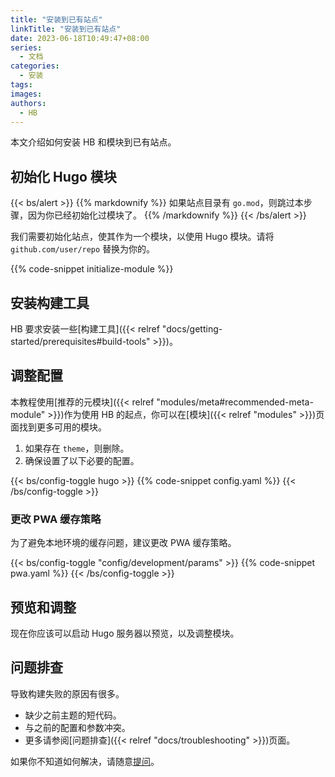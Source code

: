 ```yaml
---
title: "安装到已有站点"
linkTitle: "安装到已有站点"
date: 2023-06-18T10:49:47+08:00
series:
  - 文档
categories:
  - 安装
tags:
images:
authors:
  - HB
---
```


本文介绍如何安装 HB 和模块到已有站点。

<!--more-->

## 初始化 Hugo 模块

{{< bs/alert >}}
{{% markdownify %}}
如果站点目录有 `go.mod`，则跳过本步骤，因为你已经初始化过模块了。
{{% /markdownify %}}
{{< /bs/alert >}}

我们需要初始化站点，使其作为一个模块，以使用 Hugo 模块。请将 `github.com/user/repo` 替换为你的。

{{% code-snippet initialize-module %}}

## 安装构建工具

HB 要求安装一些[构建工具]({{< relref "docs/getting-started/prerequisites#build-tools" >}})。

## 调整配置

本教程使用[推荐的元模块]({{< relref "modules/meta#recommended-meta-module" >}})作为使用 HB 的起点，你可以在[模块]({{< relref "modules" >}})页面找到更多可用的模块。

1. 如果存在 `theme`，则删除。
1. 确保设置了以下必要的配置。

{{< bs/config-toggle hugo >}}
{{% code-snippet config.yaml %}}
{{< /bs/config-toggle >}}

### 更改 PWA 缓存策略

为了避免本地环境的缓存问题，建议更改 PWA 缓存策略。

{{< bs/config-toggle "config/development/params" >}}
{{% code-snippet pwa.yaml %}}
{{< /bs/config-toggle >}}

## 预览和调整

现在你应该可以启动 Hugo 服务器以预览，以及调整模块。

## 问题排查

导致构建失败的原因有很多。

- 缺少之前主题的短代码。
- 与之前的配置和参数冲突。
- 更多请参阅[问题排查]({{< relref "docs/troubleshooting" >}})页面。

如果你不知道如何解决，请随意[提问](https://github.com/orgs/hbstack/discussions/new?category=q-a)。
